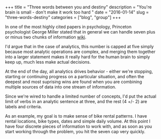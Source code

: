 +++
title = "Three words between you and destiny"
description = "You're brain is small - don't make it work too hard "
date = "2016-01-14"
slug = "three-words-destiny"
categories = ["blog", "group"]
+++


In one of the most highly cited papers in psychology, Princeton psychologist George Miller stated that in general we can handle seven plus or minus two chunks of information [wiki]([https://en.wikipedia.org/wiki/The_Magical_Number_Seven,_Plus_or_Minus_Two).

I'd argue that in the case of analytics, this number is capped at five simply because most analytic operations are complex, and merging them together into a larger statement makes it really hard for the human brain to simply keep up, much less make actual decisions.

At the end of the day, all analytics drives behavior - either we're stopping, starting or continuing progress on a particular situation, and often the deepest and most suprising wins are found when you are combining multiple sources of data into one stream of information.  

Since we're wired to handle a limited number of concepts, I'd put the actual limit of verbs in an analytic sentence at three, and the rest (4 +/- 2) are labels and criteria.

As an example, my goal is to make sense of bike rental patterns.  I have rental locations, bike types, dates and simple daily volume.  At this point I have four discrete pieces of information to work with, and as soon as you start working through the problem, you hit the seven cap very quickly.
